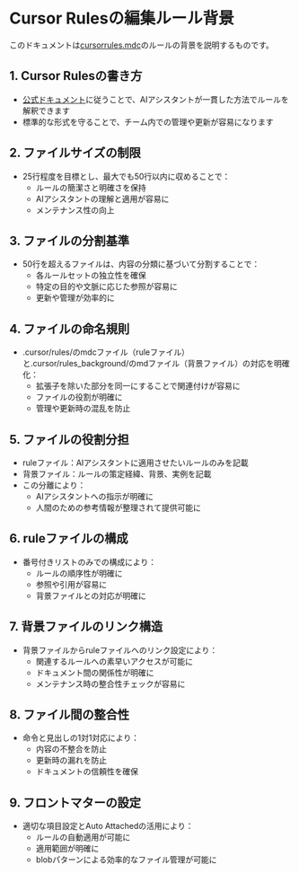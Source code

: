 # Cursor Rulesの編集ルール背景

このドキュメントは[cursorrules.mdc](./../rules/cursorrules.mdc)のルールの背景を説明するものです。

## 1. Cursor Rulesの書き方
- [公式ドキュメント](https://docs.cursor.com/context/rules)に従うことで、AIアシスタントが一貫した方法でルールを解釈できます
- 標準的な形式を守ることで、チーム内での管理や更新が容易になります

## 2. ファイルサイズの制限
- 25行程度を目標とし、最大でも50行以内に収めることで：
  - ルールの簡潔さと明確さを保持
  - AIアシスタントの理解と適用が容易に
  - メンテナンス性の向上

## 3. ファイルの分割基準
- 50行を超えるファイルは、内容の分類に基づいて分割することで：
  - 各ルールセットの独立性を確保
  - 特定の目的や文脈に応じた参照が容易に
  - 更新や管理が効率的に

## 4. ファイルの命名規則
- .cursor/rules/のmdcファイル（ruleファイル）と.cursor/rules_background/のmdファイル（背景ファイル）の対応を明確化：
  - 拡張子を除いた部分を同一にすることで関連付けが容易に
  - ファイルの役割が明確に
  - 管理や更新時の混乱を防止

## 5. ファイルの役割分担
- ruleファイル：AIアシスタントに適用させたいルールのみを記載
- 背景ファイル：ルールの策定経緯、背景、実例を記載
- この分離により：
  - AIアシスタントへの指示が明確に
  - 人間のための参考情報が整理されて提供可能に

## 6. ruleファイルの構成
- 番号付きリストのみでの構成により：
  - ルールの順序性が明確に
  - 参照や引用が容易に
  - 背景ファイルとの対応が明確に

## 7. 背景ファイルのリンク構造
- 背景ファイルからruleファイルへのリンク設定により：
  - 関連するルールへの素早いアクセスが可能に
  - ドキュメント間の関係性が明確に
  - メンテナンス時の整合性チェックが容易に

## 8. ファイル間の整合性
- 命令と見出しの1対1対応により：
  - 内容の不整合を防止
  - 更新時の漏れを防止
  - ドキュメントの信頼性を確保

## 9. フロントマターの設定
- 適切な項目設定とAuto Attachedの活用により：
  - ルールの自動適用が可能に
  - 適用範囲が明確に
  - blobパターンによる効率的なファイル管理が可能に 